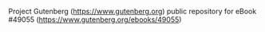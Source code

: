 Project Gutenberg (https://www.gutenberg.org) public repository for eBook #49055 (https://www.gutenberg.org/ebooks/49055)
